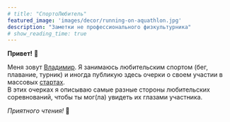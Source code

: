 ```yaml
---
# title: "СпортоЛюбитель"
featured_image: 'images/decor/running-on-aquathlon.jpg'
description: "Заметки не профессионального физкультурника"
# show_reading_time: true
---
```


**Привет!** :wave:

Меня зовут [Владимир](/about). Я занимаюсь любительским спортом (бег, плавание, турник) и иногда публикую здесь очерки о своем участии в массовых [стартах](/competitions).  
В этих очерках я описываю самые разные стороны любительских соревнований, чтобы ты мог(ла) увидеть их глазами участника.

*Приятного чтения!* :popcorn: